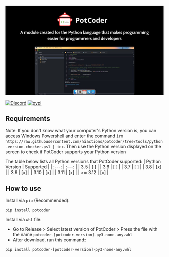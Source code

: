 ![PotCoder Screenshot](./src/potcoder/assets/potcoder-screenshot.png)

<a href='https://discord.gg/mVR8EpdM' target="_blank"><img alt='Discord' src='https://img.shields.io/badge/Join_Our COmmunity-100000?style=for-the-badge&logo=Discord&logoColor=FFFFFF&labelColor=5865f2&color=5865f2'/></a>
<a href='https://pypi.org/project/potcoder/' target="_blank"><img alt='pypi' src='https://img.shields.io/badge/PyPI_Download-100000?style=for-the-badge&logo=pypi&logoColor=FFFFFF&labelColor=515153&color=232A79'/></a>

## Requirements
Note: If you don't know what your computer's Python version is, you can access Windows Powershell and enter the command `irm https://raw.githubusercontent.com/hiactions/potcoder/tree/tools/python-version-checker.ps1 | iex`. Then use the Python version displayed on the screen to check if PotCoder supports your Python version

The table below lists all Python versions that PotCoder supported:
| Python Version | Supported |
| :---: | :---: |
| 3.5 | [ ] |
| 3.6 | [ ] |
| 3.7 | [ ] |
| 3.8 | [x] |
| 3.9 | [x] |
| 3.10 | [x] |
| 3.11 | [x] |
| >= 3.12 | [x] |


## How to use
Install via `pip` (Recommended):
```
pip install potcoder
```


Install via `whl` file:
- Go to Release > Select latest version of PotCoder > Press the file with the name `potcoder-[potcoder-version]-py3-none-any.whl`
- After download, run this command:
```
pip install potcoder-[potcoder-version]-py3-none-any.whl
```


